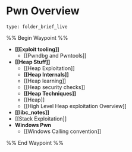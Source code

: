 # Pwn Overview
 
```ccard
type: folder_brief_live
```
 
%% Begin Waypoint %%
- **[[Exploit tooling]]**
	- [[Pwndbg and Pwntools]]
- **[[Heap Stuff]]**
	- [[Heap Exploitation]]
	- **[[Heap Internals]]**
	- [[Heap learning]]
	- [[Heap security checks]]
	- **[[Heap Techniques]]**
	- [[Heap]]
	- [[High Level Heap exploitation Overview]]
- **[[libc_notes]]**
- [[Stack Exploitation]]
- **Windows Pwn**
	- [[Windows Calling convention]]

%% End Waypoint %%